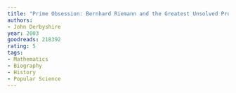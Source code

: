 ```yaml
---
title: "Prime Obsession: Bernhard Riemann and the Greatest Unsolved Problem in Mathematics"
authors:
- John Derbyshire
year: 2003
goodreads: 218392
rating: 5
tags:
- Mathematics
- Biography
- History
- Popular Science
---
```

